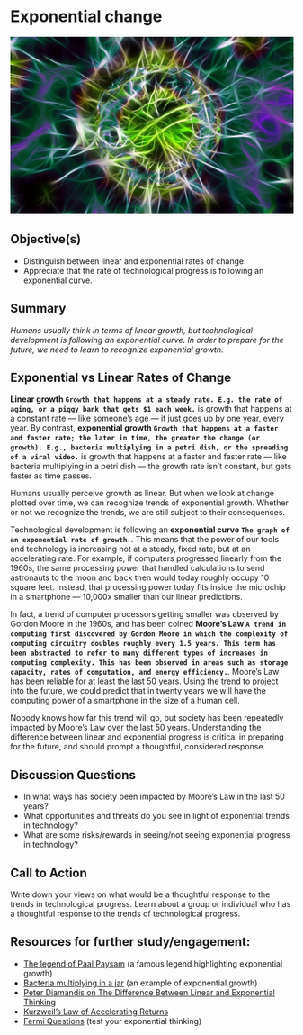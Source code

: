 # Exponential change

![Image](./assets/lesson4.jpg)
## Objective(s)
- Distinguish between linear and exponential rates of change.
- Appreciate that the rate of technological progress is following an exponential curve.

## Summary
_Humans usually think in terms of linear growth, but technological development is following an exponential curve. In order to prepare for the future, we need to learn to recognize exponential growth._

## Exponential vs Linear Rates of Change
**Linear growth `Growth that happens at a steady rate. E.g. the rate of aging, or a piggy bank that gets $1 each week.`** is growth that happens at a constant rate — like someone’s age — it just goes up by one year, every year. By contrast, **exponential growth `Growth that happens at a faster and faster rate; the later in time, the greater the change (or growth). E.g., bacteria multiplying in a petri dish, or the spreading of a viral video.`** is growth that happens at a faster and faster rate — like bacteria multiplying in a petri dish — the growth rate isn’t constant, but gets faster as time passes.

Humans usually perceive growth as linear. But when we look at change plotted over time, we can recognize trends of exponential growth. Whether or not we recognize the trends, we are still subject to their consequences.

Technological development is following an **exponential curve `The graph of an exponential rate of growth.`**. This means that the power of our tools and technology is increasing not at a steady, fixed rate, but at an accelerating rate. For example, if computers progressed linearly from the 1960s, the same processing power that handled calculations to send astronauts to the moon and back then would today roughly occupy 10 square feet. Instead, that processing power today fits inside the microchip in a smartphone — 10,000x smaller than our linear predictions.

In fact, a trend of computer processors getting smaller was observed by Gordon Moore in the 1960s, and has been coined **Moore’s Law `A trend in computing first discovered by Gordon Moore in which the complexity of computing circuitry doubles roughly every 1.5 years. This term has been abstracted to refer to many different types of increases in computing complexity. This has been observed in areas such as storage capacity, rates of computation, and energy efficiency.`**. Moore’s Law has been reliable for at least the last 50 years. Using the trend to project into the future, we could predict that in twenty years we will have the computing power of a smartphone in the size of a human cell.

Nobody knows how far this trend will go, but society has been repeatedly impacted by Moore’s Law over the last 50 years. Understanding the difference between linear and exponential progress is critical in preparing for the future, and should prompt a thoughtful, considered response.

## Discussion Questions
- In what ways has society been impacted by Moore’s Law in the last 50 years?
- What opportunities and threats do you see in light of exponential trends in technology?
- What are some risks/rewards in seeing/not seeing exponential progress in technology?

## Call to Action
Write down your views on what would be a thoughtful response to the trends in technological progress.
Learn about a group or individual who has a thoughtful response to the trends of technological progress.

## Resources for further study/engagement:
- [The legend of Paal Paysam](http://www.singularitysymposium.com/exponential-growth.html) (a famous legend highlighting exponential growth)
- [Bacteria multiplying in a jar](https://www.youtube.com/watch?v=rT06ign4BEM) (an example of exponential growth)
- [Peter Diamandis on The Difference Between Linear and Exponential Thinking](http://bigthink.com/in-their-own-words/the-difference-between-linear-and-exponential-thinking)
- [Kurzweil’s Law of Accelerating Returns](http://www.kurzweilai.net/the-law-of-accelerating-returns)
- [Fermi Questions](http://www.fermiquestions.com/tutorial) (test your exponential thinking)

